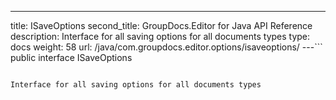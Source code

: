 ---
title: ISaveOptions
second_title: GroupDocs.Editor for Java API Reference
description:  Interface for all saving options for all documents types
type: docs
weight: 58
url: /java/com.groupdocs.editor.options/isaveoptions/
---```
public interface ISaveOptions
```

Interface for all saving options for all documents types
